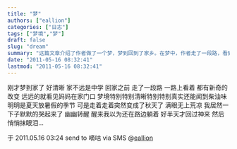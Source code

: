 ```yaml
---
title: "梦"
authors: ["eallion"]
categories: ["日志"]
tags: ["梦境","梦"]
draft: false
slug: "dream"
summary: "这篇文章介绍了作者做了一个梦，梦到回到了家乡。在梦中，作者走了一段路，看到了许多新奇的变化。突然间，天气变成了秋天，周围一片荒凉。作者感到伤感，默默哭泣。最后，作者醒来后仍然觉得在路边躺着，悄悄抹掉眼泪。"
date: "2011-05-16 08:32:41"
lastmod: "2011-05-16 08:32:41"
---
```


刚才梦到家了
好清晰
家不远是中学
回家之前
走了一段路
一路上看着
都有新奇的改变
远远的就看见妈妈在家门口
梦境特别特别清晰特别特别真实还能闻到柴油味
明明是夏天放暑假的季节
可是走着走着突然变成了秋天了
满眼无上荒凉
我居然一下子默默的哭起来了
幽幽转醒
醒来我以为还在路边躺着
好半天才回过神来
然后悄悄抹眼泪...

于 2011.05.16 03:24 send to 嘀咕 via SMS @[eallion](http://digu.com/eallion)
